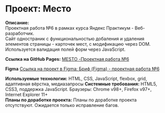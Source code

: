 # Проект: Место

**Описание:**  
Проектная работа №6 в рамках курса Яндекс Практикум - Веб-разработчик.  
Сайт одностраник с функциональностью добаления и удаления элементов страницы - карточек мест, с модификацию через DOM.
Используется валидация полей форм через JavaScript. 
 

**Ссылка на GitHub Pages:** [MESTO -Проектная работа №6](https://vitaliivn.github.io/mesto/index.html)

**Figma**
[Ссылка на проект в Figma: Бриф (Figma) - проектная работа №6](https://www.figma.com/file/kRVLKwYG3d1HGLvh7JFWRT/JavaScript.-Sprint-6?node-id=0%3A1)

**Используемые технологии:**  HTML, CSS, JavaScript, flexbox, grid, адаптивная вёрстка, медиазапросы
**Системные требования:** HTML5, CSS3, поддержка JavaScript. Браузеры: Chrome v98+, Firefox v97+, Internet Explorer 11+  
**Планы по доработке проекта:**  Планы по доработке проекта отсутствуют. Ожидается только исправление багов.  